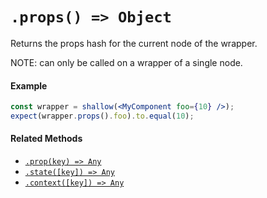 # `.props() => Object`

Returns the props hash for the current node of the wrapper.

NOTE: can only be called on a wrapper of a single node.


#### Example


```jsx
const wrapper = shallow(<MyComponent foo={10} />);
expect(wrapper.props().foo).to.equal(10);
```


#### Related Methods

- [`.prop(key) => Any`](prop.md)
- [`.state([key]) => Any`](state.md)
- [`.context([key]) => Any`](context.md)
